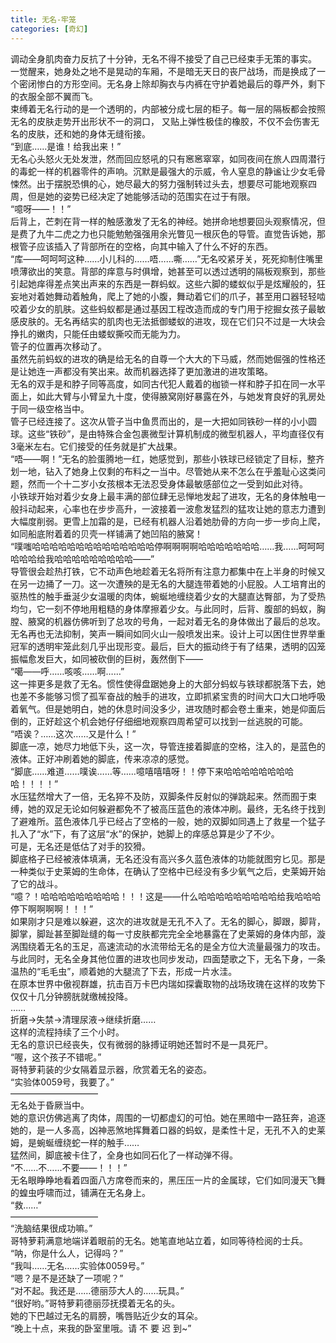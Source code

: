 ```yaml
---
title: 无名-牢笼
categories: [奇幻]
---
```


调动全身肌肉奋力反抗了十分钟，无名不得不接受了自己已经束手无策的事实。<br>一觉醒来，她身处之地不是晃动的车厢，不是暗无天日的丧尸战场，而是换成了一个密闭惨白的方形空间。无名身上除却胸衣与内裤在守护着她最后的尊严外，剩下的衣服全部不翼而飞。<br>束缚着无名行动的是一个透明的，内部被分成七层的柜子。每一层的隔板都会按照无名的皮肤走势开出形状不一的洞口， 又贴上弹性极佳的橡胶，不仅不会伤害无名的皮肤，还和她的身体无缝衔接。<br>“到底……是谁！给我出来！”<br>无名心头怒火无处发泄，然而回应怒吼的只有窸窸窣窣，如同夜间在旅人四周潜行的毒蛇一样的机器零件的声响。沉默是最强大的示威，令人窒息的静谧让少女毛骨悚然。出于摆脱恐惧的心，她尽最大的努力强制转过头去，想要尽可能地观察四周，但是她的姿势已经决定了她能够活动的范围实在过于有限。<br>“噫呀——！！”<br>后背上，芒刺在背一样的触感激发了无名的神经。她拼命地想要回头观察情况，但是费了九牛二虎之力也只能勉勉强强用余光瞥见一根灰色的导管。直觉告诉她，那根管子应该插入了背部所在的空格，向其中输入了什么不好的东西。<br>“库——呵呵呵这种……小儿科的……唔……嘶……”无名咬紧牙关，死死抑制住嘴里喷薄欲出的笑意。背部的痒意与时俱增，她甚至可以透过透明的隔板观察到，那些引起她痒得差点笑出声来的东西是一群蚂蚁。这些六脚的蝼蚁似乎是炫耀般的，狂妄地对着她舞动着触角，爬上了她的小腹，舞动着它们的爪子，甚至用口器轻轻啮咬着少女的肌肤。这些蚂蚁都是通过基因工程改造而成的专门用于挖掘女孩子最敏感皮肤的。无名再结实的肌肉也无法抵御蝼蚁的进攻，现在它们只不过是一大块会挣扎的嫩肉，只能任由蝼蚁撕咬而无能为力。<br>管子的位置再次移动了。<br>虽然先前蚂蚁的进攻的确是给无名的自尊一个大大的下马威，然而她倔强的性格还是让她连一声都没有笑出来。故而机器选择了更加激进的进攻策略。<br>无名的双手是和脖子同等高度，如同古代犯人戴着的枷锁一样和脖子扣在同一水平面上，如此大臂与小臂呈九十度，使得腋窝刚好暴露在外，与她发育良好的乳房处于同一级空格当中。<br>管子已经连接了。这次从管子当中鱼贯而出的，是一大把如同铁砂一样的小小圆球。这些“铁砂”，是由特殊合金包裹微型计算机制成的微型机器人，平均直径仅有3毫米左右。它们接受的任务就是扩大战果。<br>“唔——啊！”无名的脸蛋腾地一红，她感觉到，那些小铁球已经锁定了目标，整齐划一地，钻入了她身上仅剩的布料之一当中。尽管她从来不怎么在乎羞耻心这类问题，然而一个十二岁小女孩根本无法忍受身体最敏感部位之一受到如此对待。<br>小铁球开始对着少女身上最丰满的部位肆无忌惮地发起了进攻，无名的身体触电一般抖动起来，心率也在步步高升，一波接着一波愈发猛烈的猛攻让她的意志力遭到大幅度削弱。更雪上加霜的是，已经有机器人沿着她肋骨的方向一步一步向上爬，如同船底附着着的贝壳一样铺满了她凹陷的腋窝！<br>“噗嗤哈哈哈哈哈哈哈哈哈哈哈哈哈哈停啊啊啊啊哈哈哈哈哈哈哈……我……呵呵呵哈哈哈给我哈哈哈哈哈哈哈哈哈——”<br>导管很会趁热打铁，它不动声色地趁着无名将所有注意力都集中在上半身的时候又在另一边捅了一刀。这一次遭殃的是无名的大腿连带着她的小屁股。人工培育出的驱热性的触手垂涎少女温暖的肉体，蜿蜒地缠绕着少女的大腿直达臀部，为了受热均匀，它一刻不停地用粗糙的身体摩擦着少女。与此同时，后背、腹部的蚂蚁，胸膛、腋窝的机器仿佛听到了总攻的号角，一起对着无名的身体做出了最后的总攻。无名再也无法抑制，笑声一瞬间如同火山一般喷发出来。设计上可以困住世界举重冠军的透明牢笼此刻几乎出现形变。最后，巨大的振动终于有了结果，透明的囚笼振幅愈发巨大，如同被砍倒的巨树，轰然倒下——<br>“噶——呼……咳咳……啊……”<br>这一摔更多是救了无名。惯性使得盘踞她身上的大部分蚂蚁与铁球都脱落下去，她也差不多能够习惯了孤军奋战的触手的进攻，立即抓紧宝贵的时间大口大口地呼吸着氧气。但是她明白，她的休息时间没多少，进攻随时都会卷土重来，她是仰面后倒的，正好趁这个机会她仔仔细细地观察四周希望可以找到一丝逃脱的可能。<br>“唔诶？……这次……又是什么！”<br>脚底一凉，她尽力地低下头，这一次，导管连接着脚底的空格，注入的，是蓝色的液体。正好冲刷着她的脚底，传来凉凉的感觉。<br>“脚底……难道……噗诶……等……噫嘻嘻嘻呀！！停下来哈哈哈哈哈哈哈哈哈！！！！”<br>水压猛然增大了一倍，无名猝不及防，双脚条件反射似的弹跳起来。然而囿于束缚，她的双足无论如何躲避都免不了被高压蓝色的液体冲刷。最终，无名终于找到了避难所。蓝色液体几乎已经占了空格的一般，她的双脚如同遇上了救星一个猛子扎入了“水”下，有了这层“水”的保护，她脚上的痒感总算是少了不少。<br>可是，无名还是低估了对手的狡猾。<br>脚底格子已经被液体填满，无名还没有高兴多久蓝色液体的功能就图穷匕见。那是一种类似于史莱姆的生命体，在确认了空格中已经没有多少氧气之后，史莱姆开始了它的战斗。<br>“噫？！哈哈哈哈哈哈哈哈哈！！！这是——什么哈哈哈哈哈哈哈哈哈给我哈哈哈停下啊啊啊啊！！！”<br>如果刚才只是难以躲避，这次的进攻就是无孔不入了。无名的脚心，脚跟，脚背，脚掌，脚趾甚至脚趾缝的每一寸皮肤都完完全全地暴露在了史莱姆的身体内部，漩涡围绕着无名的玉足，高速流动的水流带给无名的是全方位大流量最强力的攻击。与此同时，无名全身其他位置的进攻也同步发动，四面楚歌之下，无名下身，一条温热的“毛毛虫”，顺着她的大腿流了下去，形成一片水洼。<br>在原本世界中傲视群雄，抗击百万卡巴内瑞如探囊取物的战场玫瑰在这样的攻势下仅仅十几分钟膀胱就缴械投降。<br>……<br>折磨→失禁→清理尿液→继续折磨……<br>这样的流程持续了三个小时。<br>无名的意识已经丧失，仅有微弱的脉搏证明她还暂时不是一具死尸。<br>“喔，这个孩子不错呢。”<br>哥特萝莉装的少女隔着显示器，欣赏着无名的姿态。<br>“实验体0059号，我要了。”<br>——————————<br>无名处于昏厥当中。<br>她的意识仿佛逃离了肉体，周围的一切都虚幻的可怕。她在黑暗中一路狂奔，追逐她的，是一人多高，凶神恶煞地挥舞着口器的蚂蚁，是柔性十足，无孔不入的史莱姆，是蜿蜒缠绕蛇一样的触手……<br>猛然间，脚底被卡住了，全身也如同石化了一样动弹不得。<br>“不……不……不要——！！！”<br>无名眼睁睁地看着四面八方席卷而来的，黑压压一片的金属球，它们如同漫天飞舞的蝗虫呼啸而过，铺满在无名身上。<br>“救……”<br>——————————<br>“洗脑结果很成功嘛。”<br>哥特萝莉满意地端详着眼前的无名。她笔直地站立着，如同等待检阅的士兵。<br>“呐，你是什么人，记得吗？”<br>“我叫……无名……实验体0059号。”<br>“嗯？是不是还缺了一项呢？”<br>“对不起。我还是……德丽莎大人的……玩具。”<br>“很好哟。”哥特萝莉德丽莎抚摸着无名的头。<br>她的下巴越过无名的肩膀，嘴唇贴近少女的耳朵。<br>“晚上十点，来我的卧室里哦。请 不 要 迟 到\~”